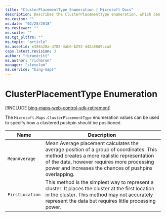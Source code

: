 ```yaml
---
title: "ClusterPlacementType Enumeration | Microsoft Docs"
description: Describes the ClusterPlacementType enumeration, which can specify how a clustered pushpin should be positioned, and provides descriptions for each of its properties.
ms.custom: ""
ms.date: "02/28/2018"
ms.reviewer: ""
ms.suite: ""
ms.tgt_pltfrm: ""
ms.topic: "article"
ms.assetid: e388a20a-d702-4ab0-b292-d42a80d9cca2
caps.latest.revision: 3
author: "rbrundritt"
ms.author: "richbrun"
manager: "stevelom"
ms.service: "bing-maps"
---
```


# ClusterPlacementType Enumeration

[!INCLUDE [bing-maps-web-control-sdk-retirement](../../../includes/bing-maps-web-control-sdk-retirement.md)]

The `Microsoft.Maps.ClusterPlacementType` enumeration values can be used to specify how a clustered pushpin should be positioned.

Name                 | Description
-------------------- | ----------------------
`MeanAverage`        | Mean Average placement calculates the average position of a group of coordinates. This method creates a more realistic representation of the data, however requires more processing power and increases the chances of pushpins overlapping.
`FirstLocation`      | This method is the simplest way to represent a cluster. It places the cluster at the first location in the cluster. This method may not accurately represent the data but requires little processing power.

